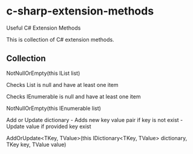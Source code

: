 # c-sharp-extension-methods
Useful C# Extension Methods

This is collection of C# extension methods.

## Collection
NotNullOrEmpty<T>(this IList<T> list)

Checks List is null and have at least one item

Checks IEnumerable is null and have at least one item

NotNullOrEmpty<T>(this IEnumerable<T> list)
  
Add or Update dictionary
     - Adds new key value pair if key is not exist
     - Update value if provided key exist

AddOrUpdate<TKey, TValue>(this IDictionary<TKey, TValue> dictionary, TKey key, TValue value)
